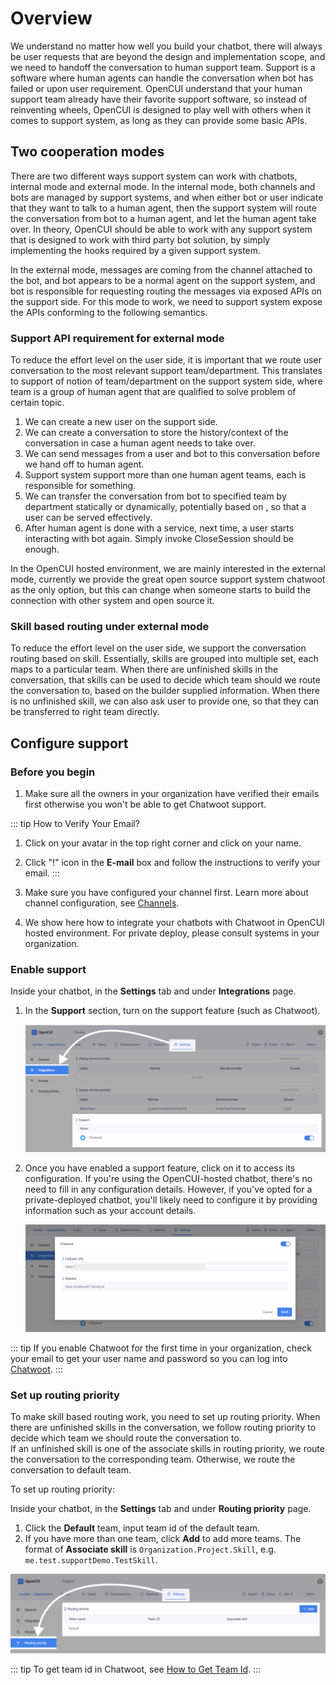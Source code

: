 # Overview
We understand no matter how well you build your chatbot, there will always be user requests that are beyond the design and implementation scope, and we need to handoff the conversation to human support team. Support is a software where human agents can handle the conversation when bot has failed or upon user requirement. OpenCUI understand that your human support team already have their favorite support software, so instead of reinventing wheels, OpenCUI is designed to play well with others when it comes to support system, as long as they can provide some basic APIs. 

## Two cooperation modes
There are two different ways support system can work with chatbots, internal mode and external mode. In the internal mode, both channels and bots are managed by support systems, and when either bot or user indicate that they want to talk to a human agent, then the support system will route the conversation from bot to a human agent, and let the human agent take over. In theory, OpenCUI should be able to work with any support system that is designed to work with third party bot solution, by simply implementing the hooks required by a given support system.

In the external mode, messages are coming from the channel attached to the bot, and bot appears to be a normal agent on the support system, and bot is responsible for requesting routing the messages via exposed APIs on the support side. For this mode to work, we need to support system expose the APIs conforming to the following semantics. 

### Support API requirement for external mode
To reduce the effort level on the user side, it is important that we route user conversation to the most relevant support team/department. This translates to support of notion of team/department on the support system side, where team is a group of human agent that are qualified to solve problem of certain topic.
1. We can create a new user on the support side.
2. We can create a conversation to store the history/context of the conversation in case a human agent needs to take over. 
3. We can send messages from a user and bot to this conversation before we hand off to human agent.
4. Support system support more than one human agent teams, each is responsible for something.
5. We can transfer the conversation from bot to specified team by department statically or dynamically, potentially based on , so that a user can be served effectively. 
6. After human agent is done with a service, next time, a user  starts interacting with bot again. Simply invoke CloseSession should be enough.  

In the OpenCUI hosted environment, we are mainly interested in the external mode, currently we provide the great open source support system chatwoot as the only option, but this can change when someone starts to build the connection with other system and open source it.

### Skill based routing under external mode
To reduce the effort level on the user side, we support the conversation routing based on skill. Essentially, skills are grouped into multiple set, each maps to a particular team. When there are unfinished skills in the conversation, that skills can be used to decide which team should we route the conversation to, based on the builder supplied information. When there is no unfinished skill, we can also ask user to provide one, so that they can be transferred to right team directly.

## Configure support

### Before you begin
1. Make sure all the owners in your organization have verified their emails first otherwise you won't be able to get Chatwoot support.

::: tip How to Verify Your Email?
1. Click on your avatar in the top right corner and click on your name.
2. Click "!" icon in the **E-mail** box and follow the instructions to verify your email.
   :::

2. Make sure you have configured your channel first. Learn more about channel configuration, see [Channels](../channels/overview.md).

3. We show here how to integrate your chatbots with Chatwoot in OpenCUI hosted environment. For private deploy, please consult systems in your organization.

### Enable support
Inside your chatbot, in the **Settings** tab and under **Integrations** page.
1. In the **Support** section, turn on the support feature (such as Chatwoot).

   ![enable the support](/images/Chatwoot/enable-support.png)

2. Once you have enabled a support feature, click on it to access its configuration. If you're using the OpenCUI-hosted chatbot, there's no need to fill in any configuration details. However, if you've opted for a private-deployed chatbot, you'll likely need to configure it by providing information such as your account details.

   ![configuration of suppot](/images/Chatwoot/support-configuration.png)

::: tip
If you enable Chatwoot for the first time in your organization, check your email to get your user name and password so you can log into [Chatwoot](https://chatwoot01.framely.ai).
:::

### Set up routing priority
To make skill based routing work, you need to set up routing priority. When there are unfinished skills in the conversation, we follow routing priority to decide which team we should route the conversation to.\
If an unfinished skill is one of the associate skills in routing priority, we route the conversation to the corresponding team. Otherwise, we route the conversation to default team.

To set up routing priority:

Inside your chatbot, in the **Settings** tab and under **Routing priority** page.
1. Click the **Default** team, input team id of the default team. 
2. If you have more than one team, click **Add** to add more teams. The format of **Associate skill** is `Organization.Project.Skill`, e.g. `me.test.supportDemo.TestSkill`.

![routing-priority](/images/Chatwoot/routing-priority.png)

::: tip
To get team id in Chatwoot, see [How to Get Team Id](Chatwoot.md#how-to-get-team-id).
:::